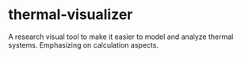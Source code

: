 # thermal-visualizer

A research visual tool to make it easier to model and analyze thermal systems. Emphasizing on calculation aspects. 